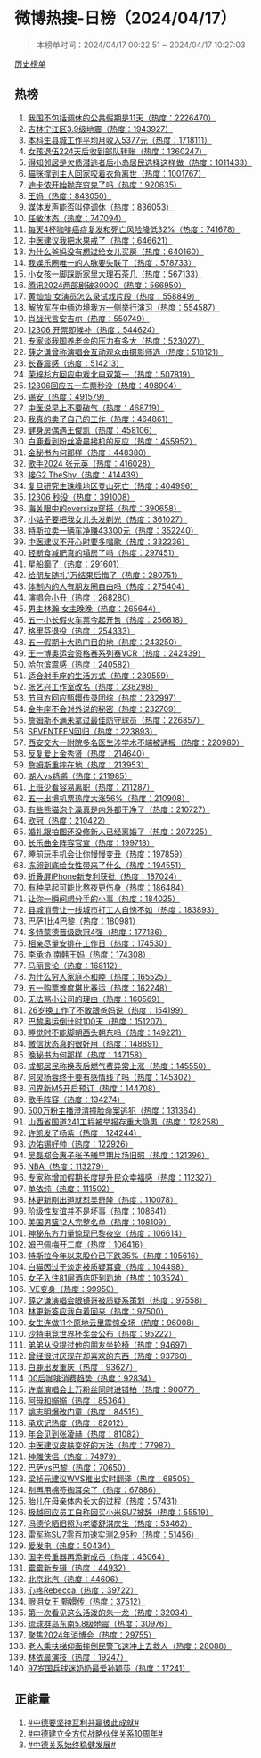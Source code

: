 <h1>
微博热搜-日榜（2024/04/17）
</h1>
<blockquote>
<p>
本榜单时间：2024/04/17 00:22:51 ~ 2024/04/17 10:27:03
</p>
</blockquote>
<p>
<a href="https://github.com/daifee/weibo-hot-search/tree/main/archives/daily">历史榜单</a>
</p>
<h2>
热榜
</h2>
<ol>

<li>
<a href="https://s.weibo.com/weibo?q=%23%E6%88%91%E5%9B%BD%E4%B8%8D%E5%8C%85%E6%8B%AC%E8%B0%83%E4%BC%91%E7%9A%84%E5%85%AC%E5%85%B1%E5%81%87%E6%9C%9F%E6%98%AF11%E5%A4%A9%23" target="weibo">
我国不包括调休的公共假期是11天（热度：2226470）
</a>
</li>

<li>
<a href="https://s.weibo.com/weibo?q=%23%E5%90%89%E6%9E%97%E5%AE%81%E6%B1%9F%E5%8C%BA3.9%E7%BA%A7%E5%9C%B0%E9%9C%87%23" target="weibo">
吉林宁江区3.9级地震（热度：1943927）
</a>
</li>

<li>
<a href="https://s.weibo.com/weibo?q=%23%E6%9C%AC%E7%A7%91%E7%94%9F%E5%8E%BF%E5%9F%8E%E5%B7%A5%E4%BD%9C%E5%B9%B3%E5%9D%87%E6%9C%88%E6%94%B6%E5%85%A55377%E5%85%83%23" target="weibo">
本科生县城工作平均月收入5377元（热度：1718111）
</a>
</li>

<li>
<a href="https://s.weibo.com/weibo?q=%23%E5%A5%B3%E5%AD%A9%E9%80%80%E4%BC%8D224%E5%A4%A9%E5%90%8E%E6%94%B6%E5%88%B0%E9%83%A8%E9%98%9F%E8%BD%AC%E8%B4%A6%23" target="weibo">
女孩退伍224天后收到部队转账（热度：1360247）
</a>
</li>

<li>
<a href="https://s.weibo.com/weibo?q=%23%E5%BE%97%E7%9F%A5%E9%82%BB%E5%B1%85%E6%98%AF%E6%AC%A0%E5%80%BA%E6%BD%9C%E9%80%83%E8%80%85%E5%90%8E%E5%B0%8F%E5%B2%9B%E5%B1%85%E6%B0%91%E9%80%89%E6%8B%A9%E8%BF%99%E6%A0%B7%E5%81%9A%23" target="weibo">
得知邻居是欠债潜逃者后小岛居民选择这样做（热度：1011433）
</a>
</li>

<li>
<a href="https://s.weibo.com/weibo?q=%23%E7%8C%AB%E5%92%AA%E6%92%91%E5%88%B0%E4%B8%BB%E4%BA%BA%E5%9B%9E%E5%AE%B6%E5%92%AC%E7%9D%80%E8%A1%A3%E8%A7%92%E7%A6%BB%E4%B8%96%23" target="weibo">
猫咪撑到主人回家咬着衣角离世（热度：1001767）
</a>
</li>

<li>
<a href="https://s.weibo.com/weibo?q=%23%E8%BF%AA%E5%8D%A1%E4%BE%AC%E5%BC%80%E5%A7%8B%E6%8A%9B%E5%BC%83%E7%A9%B7%E9%AC%BC%E4%BA%86%E5%90%97%23" target="weibo">
迪卡侬开始抛弃穷鬼了吗（热度：920635）
</a>
</li>

<li>
<a href="https://s.weibo.com/weibo?q=%23%E7%8E%8B%E5%A6%88%23" target="weibo">
王妈（热度：843050）
</a>
</li>

<li>
<a href="https://s.weibo.com/weibo?q=%23%E5%AA%92%E4%BD%93%E5%8F%91%E5%A3%B0%E8%83%BD%E5%90%A6%E5%8F%AB%E5%81%9C%E8%B0%83%E4%BC%91%23" target="weibo">
媒体发声能否叫停调休（热度：836053）
</a>
</li>

<li>
<a href="https://s.weibo.com/weibo?q=%23%E4%BB%BB%E6%95%8F%E4%BD%93%E6%80%81%23" target="weibo">
任敏体态（热度：747094）
</a>
</li>

<li>
<a href="https://s.weibo.com/weibo?q=%23%E6%AF%8F%E5%A4%A94%E6%9D%AF%E5%92%96%E5%95%A1%E7%99%8C%E7%97%87%E5%A4%8D%E5%8F%91%E5%92%8C%E6%AD%BB%E4%BA%A1%E9%A3%8E%E9%99%A9%E9%99%8D%E4%BD%8E32%25%23" target="weibo">
每天4杯咖啡癌症复发和死亡风险降低32%（热度：741678）
</a>
</li>

<li>
<a href="https://s.weibo.com/weibo?q=%23%E4%B8%AD%E5%8C%BB%E5%BB%BA%E8%AE%AE%E6%88%91%E6%8A%8A%E6%B0%B4%E6%9E%9C%E6%88%92%E4%BA%86%23" target="weibo">
中医建议我把水果戒了（热度：646621）
</a>
</li>

<li>
<a href="https://s.weibo.com/weibo?q=%23%E4%B8%BA%E4%BB%80%E4%B9%88%E7%88%B8%E5%A6%88%E6%B2%A1%E6%9C%89%E6%83%B3%E8%BF%87%E7%BB%99%E5%A5%B3%E5%84%BF%E4%B9%B0%E6%88%BF%23" target="weibo">
为什么爸妈没有想过给女儿买房（热度：640160）
</a>
</li>

<li>
<a href="https://s.weibo.com/weibo?q=%23%E6%88%91%E5%A8%B1%E4%B9%90%E5%9C%88%E5%94%AF%E4%B8%80%E7%9A%84%E4%BA%BA%E8%84%89%E8%A6%81%E5%A4%B1%E8%81%94%E4%BA%86%23" target="weibo">
我娱乐圈唯一的人脉要失联了（热度：578733）
</a>
</li>

<li>
<a href="https://s.weibo.com/weibo?q=%23%E5%B0%8F%E5%A5%B3%E5%AD%A9%E4%B8%80%E8%84%9A%E8%B8%A9%E6%96%AD%E5%AE%B6%E9%87%8C%E5%A4%A7%E7%90%86%E7%9F%B3%E8%8C%B6%E5%87%A0%23" target="weibo">
小女孩一脚踩断家里大理石茶几（热度：567133）
</a>
</li>

<li>
<a href="https://s.weibo.com/weibo?q=%23%E8%85%BE%E8%AE%AF2024%E4%B8%A4%E9%83%A8%E5%89%A7%E7%A0%B430000%23" target="weibo">
腾讯2024两部剧破30000（热度：566950）
</a>
</li>

<li>
<a href="https://s.weibo.com/weibo?q=%23%E9%BB%84%E7%81%BF%E7%81%BF%20%E5%A5%B3%E6%BC%94%E5%91%98%E6%80%8E%E4%B9%88%E5%BD%95%E8%AF%95%E6%88%8F%E7%89%87%E6%AE%B5%23" target="weibo">
黄灿灿 女演员怎么录试戏片段（热度：558849）
</a>
</li>

<li>
<a href="https://s.weibo.com/weibo?q=%23%E8%A7%A3%E6%94%BE%E5%86%9B%E5%9C%A8%E4%B8%AD%E7%BC%85%E8%BE%B9%E5%A2%83%E6%88%91%E6%96%B9%E4%B8%80%E4%BE%A7%E4%B8%BE%E8%A1%8C%E6%BC%94%E4%B9%A0%23" target="weibo">
解放军在中缅边境我方一侧举行演习（热度：554587）
</a>
</li>

<li>
<a href="https://s.weibo.com/weibo?q=%23%E8%82%96%E6%88%98%E4%BB%A3%E8%A8%80%E5%AE%89%E5%90%89%E5%B0%94%23" target="weibo">
肖战代言安吉尔（热度：550749）
</a>
</li>

<li>
<a href="https://s.weibo.com/weibo?q=%2312306%20%E5%BC%80%E7%A5%A8%E5%8D%B3%E5%80%99%E8%A1%A5%23" target="weibo">
12306 开票即候补（热度：544624）
</a>
</li>

<li>
<a href="https://s.weibo.com/weibo?q=%23%E4%B8%93%E5%AE%B6%E8%B0%88%E6%88%91%E5%9B%BD%E5%85%BB%E8%80%81%E9%87%91%E7%9A%84%E5%8E%8B%E5%8A%9B%E6%9C%89%E5%A4%9A%E5%A4%A7%23" target="weibo">
专家谈我国养老金的压力有多大（热度：523027）
</a>
</li>

<li>
<a href="https://s.weibo.com/weibo?q=%23%E8%96%9B%E4%B9%8B%E8%B0%A6%E6%9B%BE%E7%A7%B0%E6%BC%94%E5%94%B1%E4%BC%9A%E4%BA%92%E5%8A%A8%E8%A7%82%E4%BC%97%E7%94%B1%E6%91%84%E5%BD%B1%E5%B8%88%E9%80%89%23" target="weibo">
薛之谦曾称演唱会互动观众由摄影师选（热度：518121）
</a>
</li>

<li>
<a href="https://s.weibo.com/weibo?q=%23%E9%95%BF%E6%98%A5%E9%9C%87%E6%84%9F%23" target="weibo">
长春震感（热度：514213）
</a>
</li>

<li>
<a href="https://s.weibo.com/weibo?q=%23%E8%8D%A3%E6%A2%93%E6%9D%89%E6%96%B9%E5%9B%9E%E5%BA%94%E4%B8%AD%E6%88%8F%E5%8C%97%E7%94%B5%E5%8F%8C%E7%AC%AC%E4%B8%80%23" target="weibo">
荣梓杉方回应中戏北电双第一（热度：507819）
</a>
</li>

<li>
<a href="https://s.weibo.com/weibo?q=%2312306%E5%9B%9E%E5%BA%94%E4%BA%94%E4%B8%80%E8%BD%A6%E7%A5%A8%E7%A7%92%E6%B2%A1%23" target="weibo">
12306回应五一车票秒没（热度：498904）
</a>
</li>

<li>
<a href="https://s.weibo.com/weibo?q=%23%E9%94%A1%E5%AE%89%23" target="weibo">
锡安（热度：491579）
</a>
</li>

<li>
<a href="https://s.weibo.com/weibo?q=%23%E4%B8%AD%E5%8C%BB%E8%AF%B4%E6%97%A9%E4%B8%8A%E4%B8%8D%E8%A6%81%E7%A0%B4%E6%B0%94%23" target="weibo">
中医说早上不要破气（热度：468719）
</a>
</li>

<li>
<a href="https://s.weibo.com/weibo?q=%23%E6%88%91%E7%9C%9F%E7%9A%84%E5%8D%96%E4%BA%86%E8%87%AA%E5%B7%B1%E7%9A%84%E5%B7%A5%E4%BD%9C%23" target="weibo">
我真的卖了自己的工作（热度：464861）
</a>
</li>

<li>
<a href="https://s.weibo.com/weibo?q=%23%E5%81%A5%E8%BA%AB%E6%88%BF%E5%81%B6%E9%81%87%E7%8E%8B%E4%BF%8A%E5%87%AF%23" target="weibo">
健身房偶遇王俊凯（热度：458106）
</a>
</li>

<li>
<a href="https://s.weibo.com/weibo?q=%23%E7%99%BD%E9%B9%BF%E7%9C%8B%E5%88%B0%E7%B2%89%E4%B8%9D%E5%87%8C%E6%99%A8%E6%8E%A5%E6%9C%BA%E7%9A%84%E5%8F%8D%E5%BA%94%23" target="weibo">
白鹿看到粉丝凌晨接机的反应（热度：455952）
</a>
</li>

<li>
<a href="https://s.weibo.com/weibo?q=%23%E9%87%91%E7%A7%98%E4%B9%A6%E4%B8%BA%E4%BD%95%E9%82%A3%E6%A0%B7%23" target="weibo">
金秘书为何那样（热度：448380）
</a>
</li>

<li>
<a href="https://s.weibo.com/weibo?q=%23%E6%AD%8C%E6%89%8B2024%20%E5%BC%A0%E5%85%83%E8%8B%B1%23" target="weibo">
歌手2024 张元英（热度：416028）
</a>
</li>

<li>
<a href="https://s.weibo.com/weibo?q=%23%E6%8E%A5G2%20TheShy%23" target="weibo">
接G2 TheShy（热度：414439）
</a>
</li>

<li>
<a href="https://s.weibo.com/weibo?q=%23%E5%A4%8D%E6%97%A6%E7%A0%94%E7%A9%B6%E7%94%9F%E7%8F%A0%E5%B3%B0%E5%9C%B0%E5%8C%BA%E7%99%BB%E5%B1%B1%E6%AD%BB%E4%BA%A1%23" target="weibo">
复旦研究生珠峰地区登山死亡（热度：404996）
</a>
</li>

<li>
<a href="https://s.weibo.com/weibo?q=%2312306%20%E7%A7%92%E6%B2%A1%23" target="weibo">
12306 秒没（热度：391008）
</a>
</li>

<li>
<a href="https://s.weibo.com/weibo?q=%23%E6%B5%B7%E5%85%B3%E7%9C%BC%E4%B8%AD%E7%9A%84oversize%E7%A9%BF%E6%90%AD%23" target="weibo">
海关眼中的oversize穿搭（热度：390658）
</a>
</li>

<li>
<a href="https://s.weibo.com/weibo?q=%23%E5%B0%8F%E5%A7%91%E5%AD%90%E8%A6%81%E6%8A%8A%E6%88%91%E5%A5%B3%E5%84%BF%E5%A4%B4%E5%8F%91%E5%89%83%E5%85%89%23" target="weibo">
小姑子要把我女儿头发剃光（热度：361027）
</a>
</li>

<li>
<a href="https://s.weibo.com/weibo?q=%23%E7%89%B9%E6%96%AF%E6%8B%89%E5%8D%96%E4%B8%80%E8%BE%86%E8%BD%A6%E5%87%80%E8%B5%9A43300%E5%85%83%23" target="weibo">
特斯拉卖一辆车净赚43300元（热度：352240）
</a>
</li>

<li>
<a href="https://s.weibo.com/weibo?q=%23%E4%B8%AD%E5%8C%BB%E5%BB%BA%E8%AE%AE%E4%B8%8D%E5%BC%80%E5%BF%83%E6%97%B6%E8%A6%81%E5%A4%9A%E5%94%B1%E6%AD%8C%23" target="weibo">
中医建议不开心时要多唱歌（热度：332236）
</a>
</li>

<li>
<a href="https://s.weibo.com/weibo?q=%23%E8%BD%BB%E6%96%AD%E9%A3%9F%E5%87%8F%E8%82%A5%E7%9C%9F%E7%9A%84%E5%A1%8C%E6%88%BF%E4%BA%86%E5%90%97%23" target="weibo">
轻断食减肥真的塌房了吗（热度：297451）
</a>
</li>

<li>
<a href="https://s.weibo.com/weibo?q=%23%E6%98%9F%E8%88%B9%E7%99%AB%E4%BA%86%23" target="weibo">
星船癫了（热度：291601）
</a>
</li>

<li>
<a href="https://s.weibo.com/weibo?q=%23%E7%BB%99%E6%9C%8B%E5%8F%8B%E9%9A%8F%E7%A4%BC1%E4%B8%87%E7%BB%93%E6%9E%9C%E5%90%8E%E6%82%94%E4%BA%86%23" target="weibo">
给朋友随礼1万结果后悔了（热度：280751）
</a>
</li>

<li>
<a href="https://s.weibo.com/weibo?q=%23%E4%BD%93%E5%88%B6%E5%86%85%E7%9A%84%E4%BA%BA%E6%9C%89%E6%9C%8B%E5%8F%8B%E5%9C%88%E8%87%AA%E7%94%B1%E5%90%97%23" target="weibo">
体制内的人有朋友圈自由吗（热度：275404）
</a>
</li>

<li>
<a href="https://s.weibo.com/weibo?q=%23%E6%BC%94%E5%94%B1%E4%BC%9A%E5%B0%8F%E4%B8%91%23" target="weibo">
演唱会小丑（热度：268280）
</a>
</li>

<li>
<a href="https://s.weibo.com/weibo?q=%23%E7%94%B7%E4%B8%BB%E6%9E%97%E7%80%9A%20%E5%A5%B3%E4%B8%BB%E6%99%9A%E6%99%9A%23" target="weibo">
男主林瀚 女主晚晚（热度：265644）
</a>
</li>

<li>
<a href="https://s.weibo.com/weibo?q=%23%E4%BA%94%E4%B8%80%E5%B0%8F%E9%95%BF%E5%81%87%E7%81%AB%E8%BD%A6%E7%A5%A8%E4%BB%8A%E8%B5%B7%E5%BC%80%E5%94%AE%23" target="weibo">
五一小长假火车票今起开售（热度：256818）
</a>
</li>

<li>
<a href="https://s.weibo.com/weibo?q=%23%E6%A0%BC%E9%87%8C%E8%8A%AC%E9%80%80%E5%BD%B9%23" target="weibo">
格里芬退役（热度：254333）
</a>
</li>

<li>
<a href="https://s.weibo.com/weibo?q=%23%E4%BA%94%E4%B8%80%E5%81%87%E6%9C%9F%E5%8D%81%E5%A4%A7%E7%83%AD%E9%97%A8%E7%9B%AE%E7%9A%84%E5%9C%B0%23" target="weibo">
五一假期十大热门目的地（热度：243250）
</a>
</li>

<li>
<a href="https://s.weibo.com/weibo?q=%23%E7%8E%8B%E4%B8%80%E5%8D%9A%E5%A5%A5%E8%BF%90%E4%BC%9A%E8%B5%84%E6%A0%BC%E8%B5%9B%E7%B3%BB%E5%88%97%E8%B5%9BVCR%23" target="weibo">
王一博奥运会资格赛系列赛VCR（热度：242439）
</a>
</li>

<li>
<a href="https://s.weibo.com/weibo?q=%23%E5%93%88%E5%B0%94%E6%BB%A8%E9%9C%87%E6%84%9F%23" target="weibo">
哈尔滨震感（热度：240582）
</a>
</li>

<li>
<a href="https://s.weibo.com/weibo?q=%23%E9%80%82%E5%90%88%E5%B0%84%E6%89%8B%E5%BA%A7%E7%9A%84%E7%94%9F%E6%B4%BB%E6%96%B9%E5%BC%8F%23" target="weibo">
适合射手座的生活方式（热度：239559）
</a>
</li>

<li>
<a href="https://s.weibo.com/weibo?q=%23%E5%BC%A0%E8%89%BA%E5%85%B4%E5%B7%A5%E4%BD%9C%E5%AE%A4%E6%94%B9%E5%90%8D%23" target="weibo">
张艺兴工作室改名（热度：238298）
</a>
</li>

<li>
<a href="https://s.weibo.com/weibo?q=%23%E8%8A%82%E7%9B%AE%E6%96%B9%E5%9B%9E%E5%BA%94%E7%94%84%E5%AC%9B%E4%BC%A0%E5%BD%95%E5%9B%A2%E7%BB%BC%23" target="weibo">
节目方回应甄嬛传录团综（热度：232997）
</a>
</li>

<li>
<a href="https://s.weibo.com/weibo?q=%23%E9%87%91%E7%89%9B%E5%BA%A7%E4%B8%8D%E4%BC%9A%E5%AF%B9%E5%A4%96%E8%AF%B4%E7%9A%84%E7%A7%98%E5%AF%86%23" target="weibo">
金牛座不会对外说的秘密（热度：232709）
</a>
</li>

<li>
<a href="https://s.weibo.com/weibo?q=%23%E8%A9%B9%E5%A7%86%E6%96%AF%E4%B8%8D%E6%BB%A1%E6%9C%AA%E6%8B%BF%E8%BF%87%E6%9C%80%E4%BD%B3%E9%98%B2%E5%AE%88%E7%90%83%E5%91%98%23" target="weibo">
詹姆斯不满未拿过最佳防守球员（热度：226857）
</a>
</li>

<li>
<a href="https://s.weibo.com/weibo?q=%23SEVENTEEN%E5%9B%9E%E5%BD%92%23" target="weibo">
SEVENTEEN回归（热度：223893）
</a>
</li>

<li>
<a href="https://s.weibo.com/weibo?q=%23%E8%A5%BF%E5%AE%89%E4%BA%A4%E5%A4%A7%E4%B8%80%E9%99%84%E9%99%A2%E5%A4%9A%E5%90%8D%E5%8C%BB%E7%94%9F%E6%B6%89%E5%AD%A6%E6%9C%AF%E4%B8%8D%E7%AB%AF%E8%A2%AB%E9%80%9A%E6%8A%A5%23" target="weibo">
西安交大一附院多名医生涉学术不端被通报（热度：220980）
</a>
</li>

<li>
<a href="https://s.weibo.com/weibo?q=%23%E5%8F%8D%E5%A4%8D%E7%88%B1%E4%B8%8A%E9%87%91%E7%A7%80%E8%B4%A4%23" target="weibo">
反复爱上金秀贤（热度：214640）
</a>
</li>

<li>
<a href="https://s.weibo.com/weibo?q=%23%E8%A9%B9%E5%A7%86%E6%96%AF%E9%87%8D%E6%91%94%E5%9C%A8%E5%9C%B0%23" target="weibo">
詹姆斯重摔在地（热度：213953）
</a>
</li>

<li>
<a href="https://s.weibo.com/weibo?q=%23%E6%B9%96%E4%BA%BAvs%E9%B9%88%E9%B9%95%23" target="weibo">
湖人vs鹈鹕（热度：211985）
</a>
</li>

<li>
<a href="https://s.weibo.com/weibo?q=%23%E4%B8%8A%E7%8F%AD%E5%B0%91%E7%9C%8B%E5%AE%B9%E6%98%93%E7%A6%BB%E8%81%8C%23" target="weibo">
上班少看容易离职（热度：211287）
</a>
</li>

<li>
<a href="https://s.weibo.com/weibo?q=%23%E4%BA%94%E4%B8%80%E5%87%BA%E5%A2%83%E6%9C%BA%E7%A5%A8%E7%83%AD%E5%BA%A6%E5%A4%A7%E6%B6%A856%25%23" target="weibo">
五一出境机票热度大涨56%（热度：210908）
</a>
</li>

<li>
<a href="https://s.weibo.com/weibo?q=%23%E6%9C%89%E4%BA%9B%E7%86%8A%E7%8C%AB%E6%B3%A1%E4%B8%AA%E6%BE%A1%E7%9C%9F%E6%98%AF%E5%86%85%E5%A4%96%E9%83%BD%E5%B9%B2%E5%87%80%E4%BA%86%23" target="weibo">
有些熊猫泡个澡真是内外都干净了（热度：210727）
</a>
</li>

<li>
<a href="https://s.weibo.com/weibo?q=%23%E6%AC%A7%E5%86%A0%23" target="weibo">
欧冠（热度：210422）
</a>
</li>

<li>
<a href="https://s.weibo.com/weibo?q=%23%E5%A9%9A%E7%A4%BC%E8%B7%9F%E6%8B%8D%E5%9B%BE%E8%BF%98%E6%B2%A1%E4%BF%AE%E6%96%B0%E4%BA%BA%E5%B7%B2%E7%BB%8F%E7%A6%BB%E5%A9%9A%E4%BA%86%23" target="weibo">
婚礼跟拍图还没修新人已经离婚了（热度：207225）
</a>
</li>

<li>
<a href="https://s.weibo.com/weibo?q=%23%E9%95%BF%E4%B9%90%E6%9B%B2%E5%85%A8%E9%98%B5%E5%AE%B9%E5%AE%98%E5%AE%A3%23" target="weibo">
长乐曲全阵容官宣（热度：199718）
</a>
</li>

<li>
<a href="https://s.weibo.com/weibo?q=%23%E7%9D%A1%E5%89%8D%E7%8E%A9%E6%89%8B%E6%9C%BA%E4%BC%9A%E8%AE%A9%E4%BD%A0%E6%85%A2%E6%85%A2%E5%8F%98%E4%B8%91%23" target="weibo">
睡前玩手机会让你慢慢变丑（热度：197859）
</a>
</li>

<li>
<a href="https://s.weibo.com/weibo?q=%23%E5%86%BB%E5%8D%B5%E5%88%B0%E5%BA%95%E7%BB%99%E5%A5%B3%E6%80%A7%E5%B8%A6%E6%9D%A5%E4%BA%86%E4%BB%80%E4%B9%88%23" target="weibo">
冻卵到底给女性带来了什么（热度：194551）
</a>
</li>

<li>
<a href="https://s.weibo.com/weibo?q=%23%E6%8A%98%E5%8F%A0%E5%B1%8FiPhone%E6%96%B0%E4%B8%93%E5%88%A9%E8%8E%B7%E6%89%B9%23" target="weibo">
折叠屏iPhone新专利获批（热度：187024）
</a>
</li>

<li>
<a href="https://s.weibo.com/weibo?q=%23%E6%9C%89%E7%A7%8D%E6%97%A9%E8%B5%B7%E5%8F%AF%E8%83%BD%E6%AF%94%E7%86%AC%E5%A4%9C%E6%9B%B4%E4%BC%A4%E8%BA%AB%23" target="weibo">
有种早起可能比熬夜更伤身（热度：186484）
</a>
</li>

<li>
<a href="https://s.weibo.com/weibo?q=%23%E8%AE%A9%E4%BD%A0%E4%B8%80%E7%9E%AC%E9%97%B4%E6%83%B3%E5%88%86%E6%89%8B%E7%9A%84%E5%B0%8F%E4%BA%8B%23" target="weibo">
让你一瞬间想分手的小事（热度：184025）
</a>
</li>

<li>
<a href="https://s.weibo.com/weibo?q=%23%E5%8E%BF%E5%9F%8E%E6%B6%88%E8%B4%B9%E8%AE%A9%E4%B8%80%E7%BA%BF%E5%9F%8E%E5%B8%82%E6%89%93%E5%B7%A5%E4%BA%BA%E8%87%AA%E6%84%A7%E4%B8%8D%E5%A6%82%23" target="weibo">
县城消费让一线城市打工人自愧不如（热度：183893）
</a>
</li>

<li>
<a href="https://s.weibo.com/weibo?q=%23%E5%B7%B4%E8%90%A81%E6%AF%944%E5%B7%B4%E9%BB%8E%23" target="weibo">
巴萨1比4巴黎（热度：180981）
</a>
</li>

<li>
<a href="https://s.weibo.com/weibo?q=%23%E5%A4%9A%E7%89%B9%E8%92%99%E5%BE%B7%E6%99%8B%E7%BA%A7%E6%AC%A7%E5%86%A04%E5%BC%BA%23" target="weibo">
多特蒙德晋级欧冠4强（热度：177136）
</a>
</li>

<li>
<a href="https://s.weibo.com/weibo?q=%23%E7%9B%B8%E4%BA%B2%E5%B0%BD%E9%87%8F%E5%AE%89%E6%8E%92%E5%9C%A8%E5%B7%A5%E4%BD%9C%E6%97%A5%23" target="weibo">
相亲尽量安排在工作日（热度：174530）
</a>
</li>

<li>
<a href="https://s.weibo.com/weibo?q=%23%E6%9D%8E%E6%89%BF%E5%8D%8F%20%E5%8D%97%E9%9F%A9%E7%8E%8B%E5%A6%88%23" target="weibo">
李承协 南韩王妈（热度：174308）
</a>
</li>

<li>
<a href="https://s.weibo.com/weibo?q=%23%E9%A9%AC%E4%B8%BD%E8%A8%80%E8%AE%BA%23" target="weibo">
马丽言论（热度：168112）
</a>
</li>

<li>
<a href="https://s.weibo.com/weibo?q=%23%E4%B8%BA%E4%BB%80%E4%B9%88%E7%A9%B7%E4%BA%BA%E5%AE%B6%E5%BA%AD%E4%B8%8D%E5%92%8C%E7%9D%A6%23" target="weibo">
为什么穷人家庭不和睦（热度：165525）
</a>
</li>

<li>
<a href="https://s.weibo.com/weibo?q=%23%E4%BA%94%E4%B8%80%E8%B4%AD%E7%A5%A8%E9%9A%BE%E5%BA%A6%E5%A0%AA%E6%AF%94%E6%98%A5%E8%BF%90%23" target="weibo">
五一购票难度堪比春运（热度：162248）
</a>
</li>

<li>
<a href="https://s.weibo.com/weibo?q=%23%E6%97%A0%E6%B3%95%E9%AA%82%E5%B0%8F%E5%85%AC%E5%8F%B8%E7%9A%84%E7%90%86%E7%94%B1%23" target="weibo">
无法骂小公司的理由（热度：160569）
</a>
</li>

<li>
<a href="https://s.weibo.com/weibo?q=%2326%E5%B2%81%E6%8D%A2%E5%B7%A5%E4%BD%9C%E4%BA%86%E4%B8%8D%E6%95%A2%E8%B7%9F%E7%88%B8%E5%A6%88%E8%AF%B4%23" target="weibo">
26岁换工作了不敢跟爸妈说（热度：154199）
</a>
</li>

<li>
<a href="https://s.weibo.com/weibo?q=%23%E5%B7%B4%E9%BB%8E%E5%A5%A5%E8%BF%90%E5%80%92%E8%AE%A1%E6%97%B6100%E5%A4%A9%23" target="weibo">
巴黎奥运倒计时100天（热度：151207）
</a>
</li>

<li>
<a href="https://s.weibo.com/weibo?q=%23%E7%9D%A1%E8%A7%89%E6%97%B6%E4%B8%8D%E8%83%BD%E8%84%9A%E6%9C%9D%E8%A5%BF%E5%A4%B4%E6%9C%9D%E4%B8%9C%E5%90%97%23" target="weibo">
睡觉时不能脚朝西头朝东吗（热度：149221）
</a>
</li>

<li>
<a href="https://s.weibo.com/weibo?q=%23%E5%BE%AE%E4%BF%A1%E7%8A%B6%E6%80%81%E7%9C%9F%E7%9A%84%E5%BE%88%E5%A5%BD%E7%94%A8%23" target="weibo">
微信状态真的很好用（热度：148891）
</a>
</li>

<li>
<a href="https://s.weibo.com/weibo?q=%23%E6%99%9A%E7%A7%98%E4%B9%A6%E4%B8%BA%E4%BD%95%E9%82%A3%E6%A0%B7%23" target="weibo">
晚秘书为何那样（热度：147158）
</a>
</li>

<li>
<a href="https://s.weibo.com/weibo?q=%23%E6%88%90%E9%83%BD%E5%B1%85%E6%B0%91%E7%A7%B0%E6%8D%A2%E8%A1%A8%E5%90%8E%E7%87%83%E6%B0%94%E8%B4%B9%E5%BC%82%E5%B8%B8%E4%B8%8A%E6%B6%A8%23" target="weibo">
成都居民称换表后燃气费异常上涨（热度：145550）
</a>
</li>

<li>
<a href="https://s.weibo.com/weibo?q=%23%E4%BD%95%E7%82%85%E6%9D%A8%E8%93%89%E7%BB%88%E4%BA%8E%E8%A6%81%E6%9C%89%E6%84%9F%E6%83%85%E7%BA%BF%E4%BA%86%E5%90%97%23" target="weibo">
何炅杨蓉终于要有感情线了吗（热度：145302）
</a>
</li>

<li>
<a href="https://s.weibo.com/weibo?q=%23%E9%97%AE%E7%95%8C%E6%96%B0M5%E5%BC%80%E5%90%AF%E9%A2%84%E8%AE%A2%23" target="weibo">
问界新M5开启预订（热度：144708）
</a>
</li>

<li>
<a href="https://s.weibo.com/weibo?q=%23%E6%AD%8C%E6%89%8B%E9%98%B5%E5%AE%B9%23" target="weibo">
歌手阵容（热度：134274）
</a>
</li>

<li>
<a href="https://s.weibo.com/weibo?q=%23500%E4%B8%87%E7%B2%89%E4%B8%BB%E6%92%AD%E6%BE%84%E6%B8%85%E6%92%9E%E8%84%B8%E5%91%BD%E6%A1%88%E9%80%83%E7%8A%AF%23" target="weibo">
500万粉主播澄清撞脸命案逃犯（热度：131364）
</a>
</li>

<li>
<a href="https://s.weibo.com/weibo?q=%23%E5%B1%B1%E8%A5%BF%E7%9C%81%E5%9B%BD%E9%81%93241%E5%B7%A5%E7%A8%8B%E8%A2%AB%E4%B8%BE%E6%8A%A5%E5%AD%98%E9%87%8D%E5%A4%A7%E9%9A%90%E6%82%A3%23" target="weibo">
山西省国道241工程被举报存重大隐患（热度：128258）
</a>
</li>

<li>
<a href="https://s.weibo.com/weibo?q=%23%E8%AE%B8%E5%87%AF%E5%8F%91%E4%BA%86%E6%9D%A8%E7%B4%AB%23" target="weibo">
许凯发了杨紫（热度：124244）
</a>
</li>

<li>
<a href="https://s.weibo.com/weibo?q=%23%E8%BE%B9%E4%BD%91%E9%94%A1%E5%A5%BD%E5%B8%85%23" target="weibo">
边佑锡好帅（热度：122926）
</a>
</li>

<li>
<a href="https://s.weibo.com/weibo?q=%23%E5%90%B4%E7%A3%8A%E9%83%91%E5%90%88%E6%83%A0%E5%AD%90%E5%BC%A0%E4%BA%88%E6%9B%A6%E6%97%A9%E6%9C%9F%E7%89%87%E5%9C%BA%E6%97%A7%E7%85%A7%23" target="weibo">
吴磊郑合惠子张予曦早期片场旧照（热度：121396）
</a>
</li>

<li>
<a href="https://s.weibo.com/weibo?q=%23NBA%23" target="weibo">
NBA（热度：113279）
</a>
</li>

<li>
<a href="https://s.weibo.com/weibo?q=%23%E4%B8%93%E5%AE%B6%E7%A7%B0%E5%A2%9E%E5%8A%A0%E5%81%87%E6%9C%9F%E9%95%BF%E5%BA%A6%E6%8F%90%E5%8D%87%E6%B0%91%E4%BC%97%E5%B9%B8%E7%A6%8F%E6%84%9F%23" target="weibo">
专家称增加假期长度提升民众幸福感（热度：112327）
</a>
</li>

<li>
<a href="https://s.weibo.com/weibo?q=%23%E5%8D%95%E4%BE%9D%E7%BA%AF%23" target="weibo">
单依纯（热度：111502）
</a>
</li>

<li>
<a href="https://s.weibo.com/weibo?q=%23%E6%9E%97%E6%9B%B4%E6%96%B0%E5%88%9A%E5%87%BA%E9%81%93%E5%B0%B1%E6%80%BC%E5%90%B4%E5%A5%87%E9%9A%86%23" target="weibo">
林更新刚出道就怼吴奇隆（热度：110078）
</a>
</li>

<li>
<a href="https://s.weibo.com/weibo?q=%23%E9%98%B6%E7%BA%A7%E6%80%A7%E5%8F%8B%E8%B0%8A%E5%B9%B6%E4%B8%8D%E6%98%AF%E5%9D%8F%E4%BA%8B%23" target="weibo">
阶级性友谊并不是坏事（热度：108641）
</a>
</li>

<li>
<a href="https://s.weibo.com/weibo?q=%23%E7%BE%8E%E5%9B%BD%E7%94%B7%E7%AF%AE12%E4%BA%BA%E5%AE%8C%E6%95%B4%E5%90%8D%E5%8D%95%23" target="weibo">
美国男篮12人完整名单（热度：108109）
</a>
</li>

<li>
<a href="https://s.weibo.com/weibo?q=%23%E7%A5%9E%E7%A7%98%E4%B8%9C%E6%96%B9%E5%8A%9B%E9%87%8F%E6%83%8A%E7%8E%B0%E5%B7%B4%E9%BB%8E%E5%A4%9C%E7%A9%BA%23" target="weibo">
神秘东方力量惊现巴黎夜空（热度：106614）
</a>
</li>

<li>
<a href="https://s.weibo.com/weibo?q=%23%E5%A7%86%E5%B7%B4%E4%BD%A9%E6%A2%85%E5%BC%80%E4%BA%8C%E5%BA%A6%23" target="weibo">
姆巴佩梅开二度（热度：106416）
</a>
</li>

<li>
<a href="https://s.weibo.com/weibo?q=%23%E7%89%B9%E6%96%AF%E6%8B%89%E4%BB%8A%E5%B9%B4%E4%BB%A5%E6%9D%A5%E8%82%A1%E4%BB%B7%E5%B7%B2%E4%B8%8B%E8%B7%8C35%25%23" target="weibo">
特斯拉今年以来股价已下跌35%（热度：105616）
</a>
</li>

<li>
<a href="https://s.weibo.com/weibo?q=%23%E7%99%BD%E7%8C%AB%E5%9B%A0%E8%BF%87%E4%BA%8E%E6%B7%A1%E5%AE%9A%E8%A2%AB%E8%B4%A8%E7%96%91%E8%80%B3%E8%81%8B%23" target="weibo">
白猫因过于淡定被质疑耳聋（热度：104498）
</a>
</li>

<li>
<a href="https://s.weibo.com/weibo?q=%23%E5%A5%B3%E5%AD%90%E5%85%A5%E4%BD%8F81%E5%B1%82%E9%85%92%E5%BA%97%E5%90%93%E5%88%B0%E8%B6%B4%E5%9C%B0%23" target="weibo">
女子入住81层酒店吓到趴地（热度：103524）
</a>
</li>

<li>
<a href="https://s.weibo.com/weibo?q=%23IVE%E5%8F%98%E8%BA%AB%23" target="weibo">
IVE变身（热度：99950）
</a>
</li>

<li>
<a href="https://s.weibo.com/weibo?q=%23%E8%96%9B%E4%B9%8B%E8%B0%A6%E6%BC%94%E5%94%B1%E4%BC%9A%E7%9C%BC%E9%95%9C%E5%93%A5%E8%A2%AB%E8%B4%A8%E7%96%91%E7%B3%BB%E7%AD%96%E5%88%92%23" target="weibo">
薛之谦演唱会眼镜哥被质疑系策划（热度：97558）
</a>
</li>

<li>
<a href="https://s.weibo.com/weibo?q=%23%E6%9E%97%E6%9B%B4%E6%96%B0%E7%AD%94%E5%BA%94%E6%88%91%E7%99%BD%E7%9D%80%E5%9B%9E%E6%9D%A5%23" target="weibo">
林更新答应我白着回来（热度：97500）
</a>
</li>

<li>
<a href="https://s.weibo.com/weibo?q=%23%E5%A5%B3%E7%94%9F%E8%BF%9E%E5%81%9A11%E4%B8%AA%E5%8E%9F%E5%9C%B0%E4%BA%91%E9%87%8C%E9%9C%87%E6%83%8A%E5%85%A8%E5%9C%BA%23" target="weibo">
女生连做11个原地云里震惊全场（热度：96008）
</a>
</li>

<li>
<a href="https://s.weibo.com/weibo?q=%23%E6%B2%99%E7%89%B9%E7%94%B5%E7%AB%9E%E4%B8%96%E7%95%8C%E6%9D%AF%E5%A5%96%E9%87%91%E5%85%AC%E5%B8%83%23" target="weibo">
沙特电竞世界杯奖金公布（热度：95222）
</a>
</li>

<li>
<a href="https://s.weibo.com/weibo?q=%23%E5%BC%9F%E5%BC%9F%E4%BB%8E%E6%B2%A1%E6%8F%90%E8%BF%87%E4%BB%96%E7%9A%84%E6%9C%8B%E5%8F%8B%E5%9D%90%E8%BD%AE%E6%A4%85%23" target="weibo">
弟弟从没提过他的朋友坐轮椅（热度：94697）
</a>
</li>

<li>
<a href="https://s.weibo.com/weibo?q=%23%E6%9B%BE%E7%BB%8F%E5%BE%88%E8%AE%A8%E5%8E%8C%E7%8E%B0%E5%9C%A8%E5%8D%B4%E5%96%9C%E6%AC%A2%E7%9A%84%E4%B8%9C%E8%A5%BF%23" target="weibo">
曾经很讨厌现在却喜欢的东西（热度：93760）
</a>
</li>

<li>
<a href="https://s.weibo.com/weibo?q=%23%E7%99%BD%E9%B9%BF%E5%87%BA%E5%8F%91%E9%87%8D%E5%BA%86%23" target="weibo">
白鹿出发重庆（热度：93627）
</a>
</li>

<li>
<a href="https://s.weibo.com/weibo?q=%2300%E5%90%8E%E5%92%96%E5%95%A1%E6%B6%88%E8%B4%B9%E8%B6%8B%E5%8A%BF%23" target="weibo">
00后咖啡消费趋势（热度：92834）
</a>
</li>

<li>
<a href="https://s.weibo.com/weibo?q=%23%E8%AE%B8%E5%B5%A9%E6%BC%94%E5%94%B1%E4%BC%9A%E4%B8%8A%E4%B8%87%E7%B2%89%E4%B8%9D%E5%90%8C%E6%97%B6%E8%BF%9B%E9%94%99%E6%8B%8D%23" target="weibo">
许嵩演唱会上万粉丝同时进错拍（热度：90077）
</a>
</li>

<li>
<a href="https://s.weibo.com/weibo?q=%23%E9%98%BF%E6%AF%8D%E5%92%8C%E5%AB%8B%E5%AB%8B%23" target="weibo">
阿母和嫋嫋（热度：85364）
</a>
</li>

<li>
<a href="https://s.weibo.com/weibo?q=%23%E5%A7%9A%E5%BF%97%E6%98%8E%E7%88%86%E6%94%B9%E9%97%A8%E7%AB%A5%23" target="weibo">
姚志明爆改门童（热度：84515）
</a>
</li>

<li>
<a href="https://s.weibo.com/weibo?q=%23%E6%89%BF%E6%AC%A2%E8%AE%B0%E7%83%AD%E5%BA%A6%23" target="weibo">
承欢记热度（热度：82012）
</a>
</li>

<li>
<a href="https://s.weibo.com/weibo?q=%23%E5%B9%B4%E4%BC%9A%E8%A7%81%E5%88%B0%E5%BC%A0%E5%87%8C%E8%B5%AB%23" target="weibo">
年会见到张凌赫（热度：81082）
</a>
</li>

<li>
<a href="https://s.weibo.com/weibo?q=%23%E4%B8%AD%E5%8C%BB%E5%BB%BA%E8%AE%AE%E7%9A%AE%E8%82%A4%E5%8F%98%E5%A5%BD%E7%9A%84%E6%96%B9%E6%B3%95%23" target="weibo">
中医建议皮肤变好的方法（热度：77987）
</a>
</li>

<li>
<a href="https://s.weibo.com/weibo?q=%23%E7%A5%9E%E9%9B%95%E4%BE%A0%E4%BE%A3%23" target="weibo">
神雕侠侣（热度：74979）
</a>
</li>

<li>
<a href="https://s.weibo.com/weibo?q=%23%E5%B7%B4%E8%90%A8vs%E5%B7%B4%E9%BB%8E%23" target="weibo">
巴萨vs巴黎（热度：70650）
</a>
</li>

<li>
<a href="https://s.weibo.com/weibo?q=%23%E6%A2%81%E7%A5%AF%E5%85%83%E5%BB%BA%E8%AE%AEWVS%E6%8E%A8%E5%87%BA%E5%AE%9E%E6%97%B6%E7%BF%BB%E8%AF%91%23" target="weibo">
梁祯元建议WVS推出实时翻译（热度：68505）
</a>
</li>

<li>
<a href="https://s.weibo.com/weibo?q=%23%E5%88%AB%E5%86%8D%E7%94%A8%E6%A3%89%E7%AD%BE%E6%8E%8F%E8%80%B3%E6%9C%B5%E4%BA%86%23" target="weibo">
别再用棉签掏耳朵了（热度：67886）
</a>
</li>

<li>
<a href="https://s.weibo.com/weibo?q=%23%E8%83%8E%E5%84%BF%E5%9C%A8%E6%AF%8D%E4%BA%B2%E4%BD%93%E5%86%85%E9%95%BF%E5%A4%A7%E7%9A%84%E8%BF%87%E7%A8%8B%23" target="weibo">
胎儿在母亲体内长大的过程（热度：57431）
</a>
</li>

<li>
<a href="https://s.weibo.com/weibo?q=%23%E6%9E%81%E8%B6%8A%E5%9B%9E%E5%BA%94%E5%91%98%E5%B7%A5%E8%87%AA%E7%A7%B0%E5%9B%A0%E4%B9%B0%E5%B0%8F%E7%B1%B3SU7%E8%A2%AB%E8%BE%9E%23" target="weibo">
极越回应员工自称因买小米SU7被辞（热度：55519）
</a>
</li>

<li>
<a href="https://s.weibo.com/weibo?q=%23%E5%86%AF%E5%BE%B7%E4%BC%A6%E6%99%92%E6%97%A7%E7%85%A7%E4%B8%BA%E8%80%81%E5%A9%86%E8%88%92%E6%B7%87%E5%BA%86%E7%94%9F%23" target="weibo">
冯德伦晒旧照为老婆舒淇庆生（热度：53462）
</a>
</li>

<li>
<a href="https://s.weibo.com/weibo?q=%23%E9%9B%B7%E5%86%9B%E7%A7%B0SU7%E9%9B%B6%E7%99%BE%E5%8A%A0%E9%80%9F%E5%AE%9E%E6%B5%8B2.95%E7%A7%92%23" target="weibo">
雷军称SU7零百加速实测2.95秒（热度：51456）
</a>
</li>

<li>
<a href="https://s.weibo.com/weibo?q=%23%E7%88%B1%E5%8F%91%E7%94%B5%23" target="weibo">
爱发电（热度：50434）
</a>
</li>

<li>
<a href="https://s.weibo.com/weibo?q=%23%E5%9B%BD%E5%AD%97%E5%8F%B7%E9%87%8D%E5%99%A8%E5%86%8D%E6%B7%BB%E6%96%B0%E6%88%90%E5%91%98%23" target="weibo">
国字号重器再添新成员（热度：46064）
</a>
</li>

<li>
<a href="https://s.weibo.com/weibo?q=%23%E9%9C%89%E9%9C%89%E6%96%B0%E4%B8%93%E8%BE%91%23" target="weibo">
霉霉新专辑（热度：44932）
</a>
</li>

<li>
<a href="https://s.weibo.com/weibo?q=%23%E5%8C%97%E4%BA%AC%E5%8C%97%E6%B1%BD%23" target="weibo">
北京北汽（热度：44606）
</a>
</li>

<li>
<a href="https://s.weibo.com/weibo?q=%23%E5%BF%83%E7%96%BCRebecca%23" target="weibo">
心疼Rebecca（热度：39722）
</a>
</li>

<li>
<a href="https://s.weibo.com/weibo?q=%23%E7%9C%BC%E6%B3%AA%E5%A5%B3%E7%8E%8B%20%E7%94%84%E5%AC%9B%E4%BC%A0%23" target="weibo">
眼泪女王 甄嬛传（热度：37512）
</a>
</li>

<li>
<a href="https://s.weibo.com/weibo?q=%23%E7%AC%AC%E4%B8%80%E6%AC%A1%E7%9C%8B%E8%A7%81%E8%BF%99%E4%B9%88%E6%B4%BB%E6%B3%BC%E7%9A%84%E6%9C%B1%E4%B8%80%E9%BE%99%23" target="weibo">
第一次看见这么活泼的朱一龙（热度：32034）
</a>
</li>

<li>
<a href="https://s.weibo.com/weibo?q=%23%E7%90%89%E7%90%83%E7%BE%A4%E5%B2%9B%E4%B8%9C%E5%8D%975.8%E7%BA%A7%E5%9C%B0%E9%9C%87%23" target="weibo">
琉球群岛东南5.8级地震（热度：30976）
</a>
</li>

<li>
<a href="https://s.weibo.com/weibo?q=%23%E8%81%9A%E7%84%A62024%E5%B9%B4%E6%B6%88%E5%8D%9A%E4%BC%9A%23" target="weibo">
聚焦2024年消博会（热度：29755）
</a>
</li>

<li>
<a href="https://s.weibo.com/weibo?q=%23%E8%80%81%E4%BA%BA%E4%B9%98%E6%89%B6%E6%A2%AF%E4%BB%B0%E9%9D%A2%E6%91%94%E5%80%92%E6%B0%91%E8%AD%A6%E9%A3%9E%E9%80%9F%E5%86%B2%E4%B8%8A%E5%8E%BB%E6%95%91%E4%BA%BA%23" target="weibo">
老人乘扶梯仰面摔倒民警飞速冲上去救人（热度：28088）
</a>
</li>

<li>
<a href="https://s.weibo.com/weibo?q=%23%E6%9E%97%E4%BE%9D%E6%99%A8%E6%BC%94%E6%8A%80%23" target="weibo">
林依晨演技（热度：19247）
</a>
</li>

<li>
<a href="https://s.weibo.com/weibo?q=%2397%E5%B2%81%E5%9B%BD%E4%B9%92%E7%90%83%E8%BF%B7%E5%A5%B6%E5%A5%B6%E6%9C%80%E7%88%B1%E5%AD%99%E9%A2%96%E8%8E%8E%23" target="weibo">
97岁国乒球迷奶奶最爱孙颖莎（热度：17241）
</a>
</li>

</ol>
<h2>
正能量
</h2>
<ol>

<li>
<a href="https://s.weibo.com/weibo?q=%23%23%E4%B8%AD%E5%BE%B7%E8%A6%81%E5%9D%9A%E6%8C%81%E4%BA%92%E5%88%A9%E5%85%B1%E8%B5%A2%E5%BD%BC%E6%AD%A4%E6%88%90%E5%B0%B1%23%23" target="weibo">
#中德要坚持互利共赢彼此成就#
</a>
</li>

<li>
<a href="https://s.weibo.com/weibo?q=%23%23%E4%B8%AD%E5%BE%B7%E5%BB%BA%E7%AB%8B%E5%85%A8%E6%96%B9%E4%BD%8D%E6%88%98%E7%95%A5%E4%BC%99%E4%BC%B4%E5%85%B3%E7%B3%BB10%E5%91%A8%E5%B9%B4%23%23" target="weibo">
#中德建立全方位战略伙伴关系10周年#
</a>
</li>

<li>
<a href="https://s.weibo.com/weibo?q=%23%23%E4%B8%AD%E5%BE%B7%E5%85%B3%E7%B3%BB%E5%A7%8B%E7%BB%88%E7%A8%B3%E5%81%A5%E5%8F%91%E5%B1%95%23%23" target="weibo">
#中德关系始终稳健发展#
</a>
</li>

</ol>